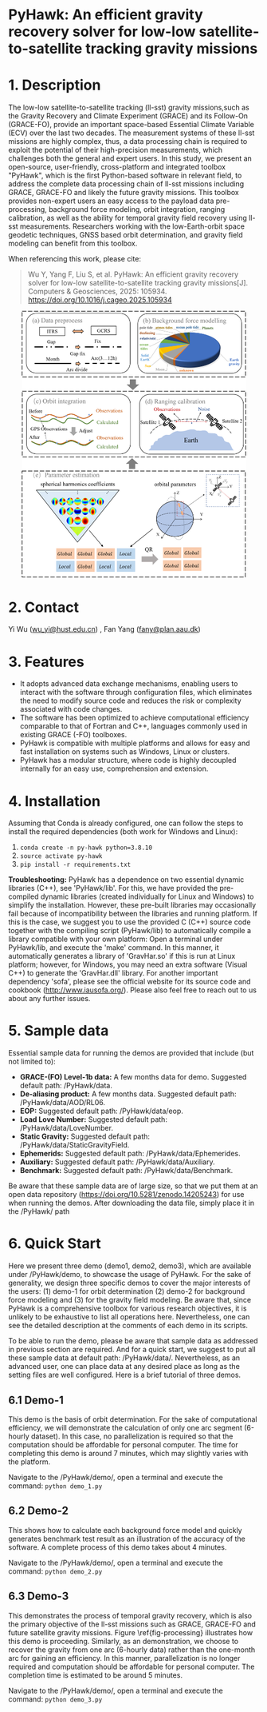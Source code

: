 # PyHawk: An efficient gravity recovery solver for low-low satellite-to-satellite tracking gravity missions

# 1. Description
The low-low satellite-to-satellite tracking (ll-sst) gravity missions,such as the Gravity Recovery and Climate Experiment (GRACE) and its Follow-On (GRACE-FO), provide an important space-based Essential Climate Variable (ECV) over the last two decades. The measurement systems of these ll-sst missions are highly complex, thus, a data processing chain is required to exploit the potential of their high-precision measurements, which challenges both the general and expert users. In this study, we present an open-source, user-friendly, cross-platform and integrated toolbox "PyHawk", which is the first Python-based software in relevant field, to address the complete data processing chain of ll-sst missions including GRACE, GRACE-FO and likely the future gravity missions. This toolbox provides non-expert users an easy access to the payload data pre-processing, background force modeling, orbit integration, ranging calibration, as well as the ability for temporal gravity field recovery using ll-sst measurements. Researchers working with the low-Earth-orbit space geodetic techniques, GNSS based orbit determination, and gravity field modeling can benefit from this toolbox.

When referencing this work, please cite:
> Wu Y, Yang F, Liu S, et al. PyHawk: An efficient gravity recovery solver for low-low satellite-to-satellite tracking gravity missions[J]. Computers & Geosciences, 2025: 105934.
> https://doi.org/10.1016/j.cageo.2025.105934

<div align=center>
    <img src="module.png" width="450" >
</div>

# 2. Contact

Yi Wu (wu_yi@hust.edu.cn) , Fan Yang (fany@plan.aau.dk)

# 3. Features
- It adopts advanced data exchange mechanisms, enabling users to interact with the software through configuration files, which eliminates the need to modify source code and reduces the risk or complexity associated with code changes.
- The software has been optimized to achieve computational efficiency comparable to that of Fortran and C++, languages commonly used in existing GRACE (-FO) toolboxes.
- PyHawk is compatible with multiple platforms and allows for easy and fast installation on systems such as Windows, Linux or clusters.
- PyHawk has a modular structure, where code is highly decoupled internally for an easy use, comprehension and extension.

# 4. Installation

Assuming that Conda is already configured, one can follow the steps to install the required dependencies (both work for Windows and Linux):
1. `conda create -n py-hawk python=3.8.10`
2. `source activate py-hawk` 
3. `pip install -r requirements.txt` 

**Troubleshooting:** PyHawk has a dependence on two essential dynamic libraries (C++), see 'PyHawk/lib'. For this, we have provided the pre-compiled dynamic libraries (created individually for Linux and Windows) to simplify the installation. However, these pre-built libraries may occasionally fail because of incompatibility between the libraries and running platform. If this is the case, we suggest you to use the provided C (C++) source code together with the compiling script (PyHawk/lib) to automatically compile a library compatible with your own platform: Open a terminal under PyHawk/lib, and execute the 'make' command. In this manner, it automatically generates a library of 'GravHar.so' if this is run at Linux platform; however, for Windows, you may need an extra software (Visual C++) to generate the 'GravHar.dll' library. For another important dependency 'sofa', please see the official website for its source code and cookbook (http://www.iausofa.org/). Please also feel free to reach out to us about any further issues. 

# 5. Sample data
Essential sample data for running the demos are provided that include (but not limited to):
- **GRACE-(FO) Level-1b data:** A few months data for demo. Suggested default path: /PyHawk/data.
- **De-aliasing product:** A few months data. Suggested default path: /PyHawk/data/AOD/RL06.
- **EOP:** Suggested default path: /PyHawk/data/eop.
- **Load Love Number:** Suggested default path: /PyHawk/data/LoveNumber.
- **Static Gravity:** Suggested default path: /PyHawk/data/StaticGravityField.
- **Ephemerids:** Suggested default path: /PyHawk/data/Ephemerides.
- **Auxiliary:** Suggested default path: /PyHawk/data/Auxiliary.
- **Benchmark:** Suggested default path: /PyHawk/data/Benchmark.

Be aware that these sample data are of large size, so that we put them at an open data repository (https://doi.org/10.5281/zenodo.14205243) for use when running the demos. After downloading the data file, simply place it in the /PyHawk/ path

# 6. Quick Start
Here we present three demo (demo1, demo2, demo3), which are available under /PyHawk/demo, to showcase the usage of PyHawk. For the sake of generality, we design three specific demos to cover the major interests of the users: (1) demo-1 for orbit determination (2) demo-2 for background force modeling and (3) for the gravity field modeling. Be aware that, since PyHawk is a comprehensive toolbox for various research objectives, it is unlikely to be exhaustive to list all operations here. Nevertheless, one can see the detailed description at the comments of each demo in its scripts.

To be able to run the demo, please be aware that sample data as addressed in previous section are required. And for a quick start, we suggest to put all these sample data at default path: /PyHawk/data/. Nevertheless, as an advanced user, one can place data at any desired place as long as the setting files are well configured. Here is a brief tutorial of three demos.

## 6.1 Demo-1
This demo is the basis of orbit determination. For the sake of computational efficiency, we will demonstrate the calculation of only one arc segment (6-hourly dataset). In this case, no parallelization is required so that the computation should be affordable for personal computer. The time for completing this demo is around 7 minutes, which may slightly varies with the platform.

Navigate to the /PyHawk/demo/, open a terminal and execute the command: `python demo_1.py`

## 6.2 Demo-2
This shows how to calculate each background force model and quickly generates benchmark test result as an illustration of the accuracy of the software. A complete process of this demo takes about 4 minutes.

Navigate to the /PyHawk/demo/, open a terminal and execute the command: `python demo_2.py`

## 6.3 Demo-3
This demonstrates the process of temporal gravity recovery, which is also the primary objective of the ll-sst missions such as GRACE, GRACE-FO and future satellite gravity missions. Figure \ref{fig-processing} illustrates how this demo is proceeding. Similarly, as an demonstration, we choose to recover the gravity from one arc (6-hourly data) rather than the one-month arc for gaining an efficiency. In this manner, parallelization is no longer required and computation should be affordable for personal computer. The completion time is estimated to be around 5 minutes.

Navigate to the /PyHawk/demo/, open a terminal and execute the command: `python demo_3.py`
